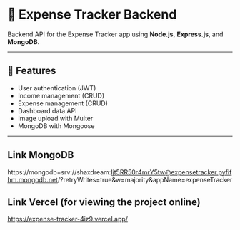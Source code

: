 # 🧾 Expense Tracker Backend

Backend API for the Expense Tracker app using **Node.js**, **Express.js**, and **MongoDB**.

---

## 🚀 Features

- User authentication (JWT)
- Income management (CRUD)
- Expense management (CRUD)
- Dashboard data API
- Image upload with Multer
- MongoDB with Mongoose

---

## Link MongoDB
https://mongodb+srv://shaxdream:Ijt5RR50r4mrY5tw@expensetracker.pyfifhm.mongodb.net/?retryWrites=true&w=majority&appName=expenseTracker

## Link Vercel (for viewing the project online)
https://expense-tracker-4iz9.vercel.app/


